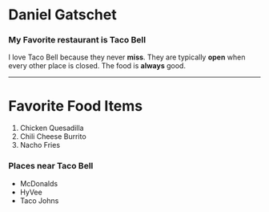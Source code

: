 # Daniel Gatschet
### My Favorite restaurant is Taco Bell

I love Taco Bell because they never **miss**. They are typically **open** when every other place is closed. The food is **always** good.


---

# Favorite Food Items
1. Chicken Quesadilla
2. Chili Cheese Burrito
3. Nacho Fries

### Places near Taco Bell
* McDonalds
* HyVee
* Taco Johns
